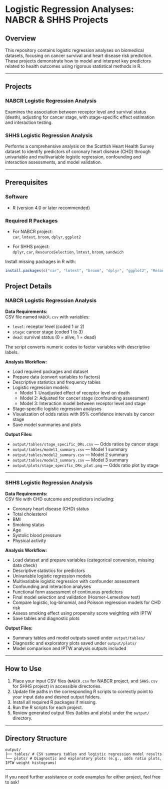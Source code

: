 # Logistic Regression Analyses: NABCR & SHHS Projects

## Overview  
This repository contains logistic regression analyses on biomedical datasets, focusing on cancer survival and heart disease risk prediction. These projects demonstrate how to model and interpret key predictors related to health outcomes using rigorous statistical methods in R.

---

## Projects

### NABCR Logistic Regression Analysis  
Examines the association between receptor level and survival status (death), adjusting for cancer stage, with stage-specific effect estimation and interaction testing.

### SHHS Logistic Regression Analysis  
Performs a comprehensive analysis on the Scottish Heart Health Survey dataset to identify predictors of coronary heart disease (CHD) through univariable and multivariable logistic regression, confounding and interaction assessments, and model validation.

---

## Prerequisites

### Software  
- R (version 4.0 or later recommended)

### Required R Packages  
- For NABCR project:  
  `car`, `lmtest`, `broom`, `dplyr`, `ggplot2`

- For SHHS project:  
  `dplyr`, `car`, `ResourceSelection`, `lmtest`, `broom`, `sandwich`

Install missing packages in R with:

```r
install.packages(c("car", "lmtest", "broom", "dplyr", "ggplot2", "ResourceSelection", "sandwich"))
```

## Project Details

### NABCR Logistic Regression Analysis

**Data Requirements:**  
CSV file named `NABCR.csv` with variables:  
- `level`: receptor level (coded 1 or 2)  
- `stage`: cancer stage (coded 1 to 3)  
- `dead`: survival status (0 = alive, 1 = dead)  

The script converts numeric codes to factor variables with descriptive labels.

**Analysis Workflow:**  
- Load required packages and dataset  
- Prepare data (convert variables to factors)  
- Descriptive statistics and frequency tables  
- Logistic regression models:  
  - Model 1: Unadjusted effect of receptor level on death  
  - Model 2: Adjusted for cancer stage (confounding assessment)  
  - Model 3: Interaction model between receptor level and stage  
- Stage-specific logistic regression analyses  
- Visualization of odds ratios with 95% confidence intervals by cancer stage  
- Save model summaries and plots  

**Output Files:**  
- `output/tables/stage_specific_ORs.csv` — Odds ratios by cancer stage  
- `output/tables/model1_summary.csv` — Model 1 summary  
- `output/tables/model2_summary.csv` — Model 2 summary  
- `output/tables/model3_summary.csv` — Model 3 summary  
- `output/plots/stage_specific_ORs_plot.png` — Odds ratio plot by stage  

---

### SHHS Logistic Regression Analysis

**Data Requirements:**  
CSV file with CHD outcome and predictors including:  
- Coronary heart disease (CHD) status  
- Total cholesterol  
- BMI  
- Smoking status  
- Age  
- Systolic blood pressure  
- Physical activity  

**Analysis Workflow:**  
- Load dataset and prepare variables (categorical conversion, missing data check)  
- Descriptive statistics for predictors  
- Univariable logistic regression models  
- Multivariable logistic regression with confounder assessment  
- Confounding and interaction analyses  
- Functional form assessment of continuous predictors  
- Final model selection and validation (Hosmer-Lemeshow test)  
- Compare logistic, log-binomial, and Poisson regression models for CHD risk  
- Assess smoking effect using propensity score weighting with IPTW  
- Save tables and diagnostic plots  

**Output Files:**  
- Summary tables and model outputs saved under `output/tables/`  
- Diagnostic and exploratory plots saved under `output/plots/`  
- Model comparison and IPTW analysis outputs included  

---

## How to Use

1. Place your input CSV files (`NABCR.csv` for NABCR project, and `SHHS.csv` for SHHS project) in accessible directories.  
2. Update file paths in the corresponding R scripts to correctly point to your input data and desired output folders.  
3. Install all required R packages if missing.  
4. Run the R scripts for each project.  
5. Review generated output files (tables and plots) under the `output/` directory.

---

## Directory Structure
```
output/
├── tables/ # CSV summary tables and logistic regression model results
└── plots/ # Diagnostic and exploratory plots (e.g., odds ratio plots, IPTW weight histograms)
```


---

If you need further assistance or code examples for either project, feel free to ask!

